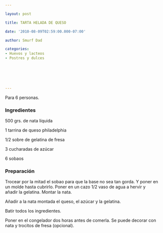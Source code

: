 ```yaml
---

layout: post

title: TARTA HELADA DE QUESO

date: '2010-08-09T02:59:00.000-07:00'

author: Smurf Dad

categories:
- Huevos y lacteos
- Postres y dulces






---
```


Para 6 personas.

<h3>Ingredientes</h3>

500 grs. de nata líquida

1 tarrina de queso philadelphia

1/2 sobre de gelatina de fresa

3 cucharadas de azúcar

6 sobaos

<h3>Preparación</h3>

Trocear por la mitad el sobao para que la base no sea tan gorda. Y poner en un molde hasta cubrirlo. Poner en un cazo 1/2 vaso de agua a hervir y añadir la gelatina. Montar la nata.

Añadir a la nata montada el queso, el azúcar y la gelatina.

Batir todos los ingredientes.

Poner en el congelador dos horas antes de comerla. Se puede decorar con nata y trocitos de fresa (opcional).